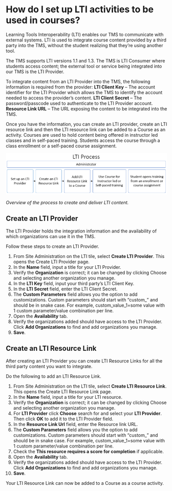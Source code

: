 
# How do I set up LTI activities to be used in courses?

Learning Tools Interoperability (LTI) enables our TMS to communicate with external systems. LTI is used to integrate course content provided by a third party into the TMS, without the student realizing that they’re using another tool.

The TMS supports LTI versions 1.1 and 1.3. The TMS is LTI Consumer where students access content; the external tool or service being integrated into our TMS is the LTI Provider.

To integrate content from an LTI Provider into the TMS, the following information is required from the provider:
**LTI Client Key** – The account identifier for the LTI Provider which allows the TMS to identify the account needed to access the provider’s content. 
**LTI Client Secret** – The password/passcode used to authenticate to the LTI Provider account. 
**Resource Link URL** – The URL exposing the content to be integrated into the TMS.

Once you have the information, you can create an LTI provider, create an LTI resource link and then the LTI resource link can be added to a Course as an activity. Courses are used to hold content being offered in instructor led classes and in self-paced training. Students access the course through a class enrollment or a self-paced course assignment.
 
![](/tms/images/lti-process.png)

*Overview of the process to create and deliver LTI content.*

## Create an LTI Provider
The LTI Provider holds the integration information and the availability of which organizations can use it in the TMS.

Follow these steps to create an LTI Provider.
1. From Site Administration on the LTI tile, select **Create LTI Provider**. This opens the Create LTI Provider page.
1. In the **Name** field, input a title for your LTI Provider.
1. Verify the **Organization** is correct; it can be changed by clicking Choose and selecting another organization you manage.
1. In the **LTI Key** field, input your third party’s LTI Client Key.
1. In the **LTI Secret** field, enter the LTI Client Secret.
1. The **Custom Parameters** field allows you the option to add customizations. Custom parameters should start with “custom_” and should be in snake case. For example, custom_value_1=some value with 1 custom parameter/value combination per line.
1. Open the **Availability** tab.
1. Verify the organizations added should have access to the LTI Provider. Click **Add Organizations** to find and add organizations you manage.
1. **Save**.

## Create an LTI Resource Link
After creating an LTI Provider you can create LTI Resource Links for all the third party content you want to integrate.

Do the following to add an LTI Resource Link.
1. From Site Administration on the LTI tile, select **Create LTI Resource Link**. This opens the Create LTI Resource Link page.
1. In the **Name** field, input a title for your LTI resource.
1. Verify the **Organization** is correct; it can be changed by clicking Choose and selecting another organization you manage.
1. For **LTI Provider** click **Choose** search for and select your **LTI Provider**. Then click **OK** to add it to the LTI Provider field.
1. In the **Resource Link Url** field, enter the Resource link URL.
1. The **Custom Parameters** field allows you the option to add customizations. Custom parameters should start with “custom_” and should be in snake case. For example, custom_value_1=some value with 1 custom parameter/value combination per line.
1. Check the **This resource requires a score for completion** if applicable.
1. Open the **Availability** tab.
1. Verify the organizations added should have access to the LTI Provider. Click **Add Organizations** to find and add organizations you manage.
1. **Save**.

Your LTI Resource Link can now be added to a Course as a course activity.



